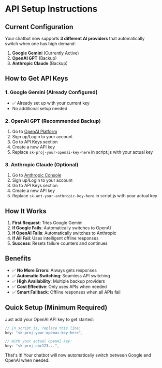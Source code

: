 # API Setup Instructions

## Current Configuration
Your chatbot now supports **3 different AI providers** that automatically switch when one has high demand:

1. **Google Gemini** (Currently Active)
2. **OpenAI GPT** (Backup)
3. **Anthropic Claude** (Backup)

## How to Get API Keys

### 1. Google Gemini (Already Configured)
- ✅ Already set up with your current key
- No additional setup needed

### 2. OpenAI GPT (Recommended Backup)
1. Go to [OpenAI Platform](https://platform.openai.com/)
2. Sign up/Login to your account
3. Go to API Keys section
4. Create a new API key
5. Replace `sk-proj-your-openai-key-here` in script.js with your actual key

### 3. Anthropic Claude (Optional)
1. Go to [Anthropic Console](https://console.anthropic.com/)
2. Sign up/Login to your account
3. Go to API Keys section
4. Create a new API key
5. Replace `sk-ant-your-anthropic-key-here` in script.js with your actual key

## How It Works

1. **First Request**: Tries Google Gemini
2. **If Google Fails**: Automatically switches to OpenAI
3. **If OpenAI Fails**: Automatically switches to Anthropic
4. **If All Fail**: Uses intelligent offline responses
5. **Success**: Resets failure counters and continues

## Benefits

- ✅ **No More Errors**: Always gets responses
- ✅ **Automatic Switching**: Seamless API switching
- ✅ **High Availability**: Multiple backup providers
- ✅ **Cost Effective**: Only uses APIs when needed
- ✅ **Smart Fallback**: Offline responses when all APIs fail

## Quick Setup (Minimum Required)

Just add your OpenAI API key to get started:

```javascript
// In script.js, replace this line:
key: "sk-proj-your-openai-key-here",

// With your actual OpenAI key:
key: "sk-proj-abc123...",
```

That's it! Your chatbot will now automatically switch between Google and OpenAI when needed.
